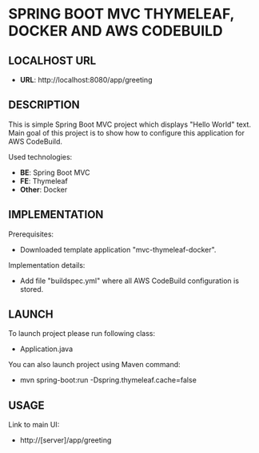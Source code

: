 SPRING BOOT MVC THYMELEAF, DOCKER AND AWS CODEBUILD
===================================================


LOCALHOST URL
-------------

* **URL**: http://localhost:8080/app/greeting


DESCRIPTION
-----------

This is simple Spring Boot MVC project which displays "Hello World" text. 
Main goal of this project is to show how to configure this application for AWS CodeBuild.

Used technologies:
* **BE**: Spring Boot MVC
* **FE**: Thymeleaf
* **Other**: Docker


IMPLEMENTATION
--------------

Prerequisites:
* Downloaded template application "mvc-thymeleaf-docker".


Implementation details:
* Add file "buildspec.yml" where all AWS CodeBuild configuration is stored.
  

LAUNCH
------

To launch project please run following class: 
* Application.java

You can also launch project using Maven command:
* mvn spring-boot:run -Dspring.thymeleaf.cache=false


USAGE
-----

Link to main UI:
* http://[server]/app/greeting
